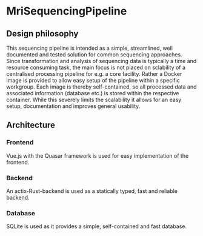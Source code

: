 # MriSequencingPipeline

## Design philosophy

This sequencing pipeline is intended as a simple, streamlined, well documented and tested solution for common sequencing approaches.
Since transformation and analysis of sequencing data is typically a time and resource consuming task,
the main focus is not placed on sclability of a centralised processing pipeline for e.g. a core facility.
Rather a Docker image is provided to allow easy setup of the pipeline within a specific workgroup.
Each image is thereby self-contained, so all processed data and associated information (database etc.) is 
stored within the respective container. While this severely limits the scalability it allows for an easy setup, documentation 
and improves general usability.

## Architecture

### Frontend
Vue.js with the Quasar framework is used for easy implementation of the frontend.

### Backend
An actix-Rust-backend is used as a statically typed, fast and reliable backend. 

### Database
SQLite is used as it provides a simple, self-contained and fast database.